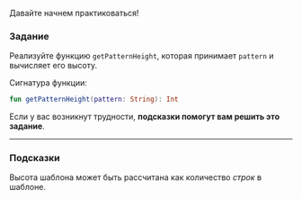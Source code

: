 Давайте начнем практиковаться!

### Задание

Реализуйте функцию `getPatternHeight`, которая принимает `pattern` и вычисляет его высоту.

<div class="hint" title="Щёлкните здесь, чтобы увидеть новую сигнатуру функции getPatternHeight">

Сигнатура функции:
```kotlin
fun getPatternHeight(pattern: String): Int
```
</div>

Если у вас возникнут трудности, **подсказки помогут вам решить это задание**.

----

### Подсказки

<div class="hint" title="Щёлкните здесь, чтобы найти подсказку о расчете высоты шаблона">

Высота шаблона может быть рассчитана как количество _строк_ в шаблоне.
</div>